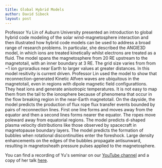 ```yaml
---
title: Global Hybrid Models
author: David Sibeck
layout: post
---
```


Professor Yu Lin of Auburn University presented an introduction to global hybrid code modeling of the solar wind-magnetosphere interaction and then illustrated how hybrid code models can be used to address a broad range of research problems.  In particular, she described the ANGIE3D model, in which ions are treated kinetically whilst electrons are treated as a fluid.  The model spans the magnetosphere from 20 RE upstream to the magnetotail, with an inner boundary at 3 RE.  The grid size varies from from ~1 ion gyroradius near Earth to larger values at greater distances.  In this model resitivity is current driven.  Professor Lin used the model to show that reconnection-generated Kinetic Alfven waves are ubiquitous in the magnetotail, even in regions with dipole magnetic field configurattions.  They heat ions and generate anisotropic temperatures.  It is not easy to map them from the tail to the ionosphere because of phenomena that occur in the flow breaking region in the near-Earth magnetotail.  On the dayside, the model predicts the production of flux rope flux transfer events bounded by pairs of reconnection lines.  First one line forms and moves away from the equator and then a second lines forms nearer the equator.  The ropes move poleward away from equatorial regions.  The model predicts d-shaped plasma velocity distributions like those observed by spacecraft in magnetopause boundary layers.  The model predicts the formation of bubbles when rotational discontinuities enter the foreshock.  Large density enhancements on the edges of the bubbles propagate antisunward, resulting in magnetosheath pressure pulses applied to the magnetosphere.

You can find a recording of Yu's seminar on our [YouTube channel][1] and a copy of her talk [here][2].

[1]:https://www.youtube.com/channel/UCNlOK9mCmI3V111EHQRCuEQ
[2]:https://github.com/MSOLSS/MagSeminars/blob/master/presentations/Lin_magnetosphere_seminar_reducedsize.pdf